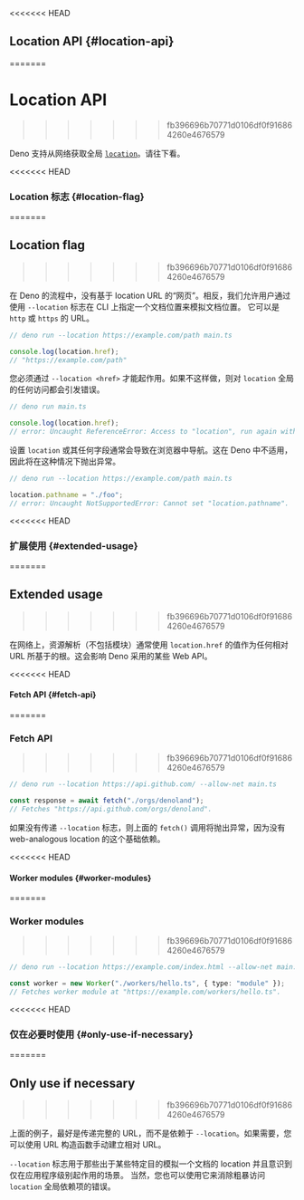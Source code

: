 <<<<<<< HEAD
## Location API {#location-api}
=======
# Location API
>>>>>>> fb396696b70771d0106df0f916864260e4676579

Deno 支持从网络获取全局
[`location`](https://developer.mozilla.org/en-US/docs/Web/API/Window/location)。请往下看。

<<<<<<< HEAD
### Location 标志 {#location-flag}
=======
## Location flag
>>>>>>> fb396696b70771d0106df0f916864260e4676579

在 Deno 的流程中，没有基于 location URL 的“网页”。相反，我们允许用户通过使用 `--location` 标志在 CLI
上指定一个文档位置来模拟文档位置。 它可以是 `http` 或 `https` 的 URL。

```ts
// deno run --location https://example.com/path main.ts

console.log(location.href);
// "https://example.com/path"
```

您必须通过 `--location <href>` 才能起作用。如果不这样做，则对 `location` 全局的任何访问都会引发错误。

```ts
// deno run main.ts

console.log(location.href);
// error: Uncaught ReferenceError: Access to "location", run again with --location <href>.
```

设置 `location` 或其任何字段通常会导致在浏览器中导航。这在 Deno 中不适用，因此将在这种情况下抛出异常。

```ts
// deno run --location https://example.com/path main.ts

location.pathname = "./foo";
// error: Uncaught NotSupportedError: Cannot set "location.pathname".
```

<<<<<<< HEAD
### 扩展使用 {#extended-usage}
=======
## Extended usage
>>>>>>> fb396696b70771d0106df0f916864260e4676579

在网络上，资源解析（不包括模块）通常使用 `location.href` 的值作为任何相对 URL 所基于的根。这会影响 Deno 采用的某些 Web API。

<<<<<<< HEAD
#### Fetch API {#fetch-api}
=======
### Fetch API
>>>>>>> fb396696b70771d0106df0f916864260e4676579

```ts
// deno run --location https://api.github.com/ --allow-net main.ts

const response = await fetch("./orgs/denoland");
// Fetches "https://api.github.com/orgs/denoland".
```

如果没有传递 `--location` 标志，则上面的 `fetch()` 调用将抛出异常，因为没有 web-analogous location
的这个基础依赖。

<<<<<<< HEAD
#### Worker modules {#worker-modules}
=======
### Worker modules
>>>>>>> fb396696b70771d0106df0f916864260e4676579

```ts
// deno run --location https://example.com/index.html --allow-net main.ts

const worker = new Worker("./workers/hello.ts", { type: "module" });
// Fetches worker module at "https://example.com/workers/hello.ts".
```

<<<<<<< HEAD
### 仅在必要时使用 {#only-use-if-necessary}
=======
## Only use if necessary
>>>>>>> fb396696b70771d0106df0f916864260e4676579

上面的例子，最好是传递完整的 URL，而不是依赖于 `--location`。如果需要，您可以使用 URL 构造函数手动建立相对 URL。

`--location` 标志用于那些出于某些特定目的模拟一个文档的 location 并且意识到仅在应用程序级别起作用的场景。
当然，您也可以使用它来消除粗暴访问 `location` 全局依赖项的错误。
